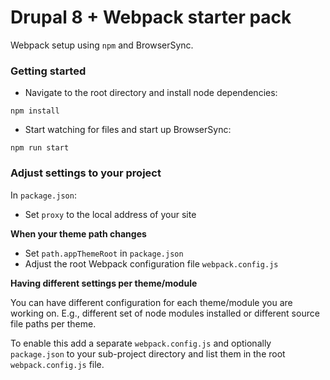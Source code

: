 # Drupal 8 + Webpack starter pack

Webpack setup using `npm` and BrowserSync.

### Getting started

- Navigate to the root directory and install node dependencies:
```
npm install
```

- Start watching for files and start up BrowserSync:

```
npm run start
```


### Adjust settings to your project

In `package.json`:

  - Set `proxy` to the local address of your site
  
**When your theme path changes**

  - Set `path.appThemeRoot` in `package.json`
  - Adjust the root Webpack configuration file `webpack.config.js`
  
**Having different settings per theme/module**

You can have different configuration for each theme/module you are working 
on. E.g., different set of node modules installed or different source file 
paths per theme. 

To enable this add a separate `webpack.config.js` and optionally 
`package.json` to your sub-project directory and list them in the root
`webpack.config.js` file.
